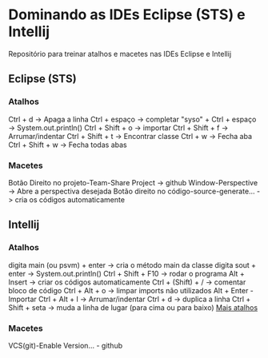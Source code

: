 # Dominando as IDEs Eclipse (STS) e Intellij

Repositório para treinar atalhos e macetes nas IDEs Eclipse e Intellij

## Eclipse (STS)

### Atalhos

Ctrl + d -> Apaga a linha
Ctrl + espaço -> completar
"syso" + Ctrl + espaço -> System.out.println()
Ctrl + Shift + o -> importar
Ctrl + Shift + f -> Arrumar/indentar
Ctrl + Shift + t -> Encontrar classe
Ctrl + w -> Fecha aba
Ctrl + Shift + w -> Fecha todas abas

### Macetes

Botão Direito no projeto-Team-Share Project -> github
Window-Perspective -> Abre a perspectiva desejada
Botão direito no código-source-generate... -> cria os códigos automaticamente




## Intellij

### Atalhos

digita main (ou psvm) + enter -> cria o método main da classe
digita sout + enter -> System.out.println()
Ctrl + Shift + F10 -> rodar o programa
Alt + Insert -> criar os códigos automaticamente
Ctrl + (Shift) + / -> comentar bloco de código
Ctrl + Alt + o -> limpar imports não utilizados
Alt + Enter - Importar
Ctrl + Alt + l -> Arrumar/indentar
Ctrl + d -> duplica a linha
Ctrl + Shift + seta -> muda a linha de lugar (para cima ou para baixo)
[Mais atalhos](http://www.basef.com.br/index.php/Atalhos_do_IntelliJ_Idea) 


### Macetes
VCS(git)-Enable Version... - github


